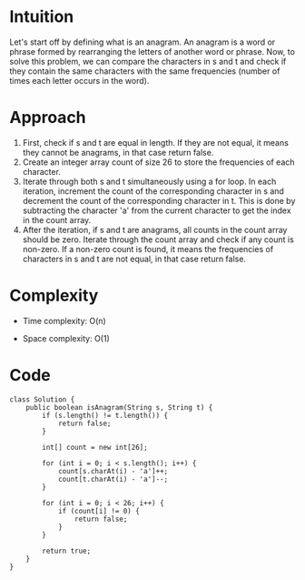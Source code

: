 # Intuition
Let's start off by defining what is an anagram. An anagram is a word or phrase formed by rearranging the letters of another word or phrase. Now, to solve this problem, we can compare the characters in s and t and check if they contain the same characters with the same frequencies (number of times each letter occurs in the word).

# Approach
1. First, check if s and t are equal in length. If they are not equal, it means they cannot be anagrams, in that case return false.
2. Create an integer array count of size 26 to store the frequencies of each character.
3. Iterate through both s and t simultaneously using a for loop. In each iteration, increment the count of the corresponding character in s and decrement the count of the corresponding character in t. This is done by subtracting the character 'a' from the current character to get the index in the count array.
4. After the iteration, if s and t are anagrams, all counts in the count array should be zero. Iterate through the count array and check if any count is non-zero. If a non-zero count is found, it means the frequencies of characters in s and t are not equal, in that case return false.

# Complexity
- Time complexity:
O(n)

- Space complexity:
O(1)

# Code
```
class Solution {
    public boolean isAnagram(String s, String t) {
        if (s.length() != t.length()) {
            return false;
        }

        int[] count = new int[26];

        for (int i = 0; i < s.length(); i++) {
            count[s.charAt(i) - 'a']++;
            count[t.charAt(i) - 'a']--;
        }

        for (int i = 0; i < 26; i++) {
            if (count[i] != 0) {
                return false;
            }
        }

        return true;
    }
}
```
